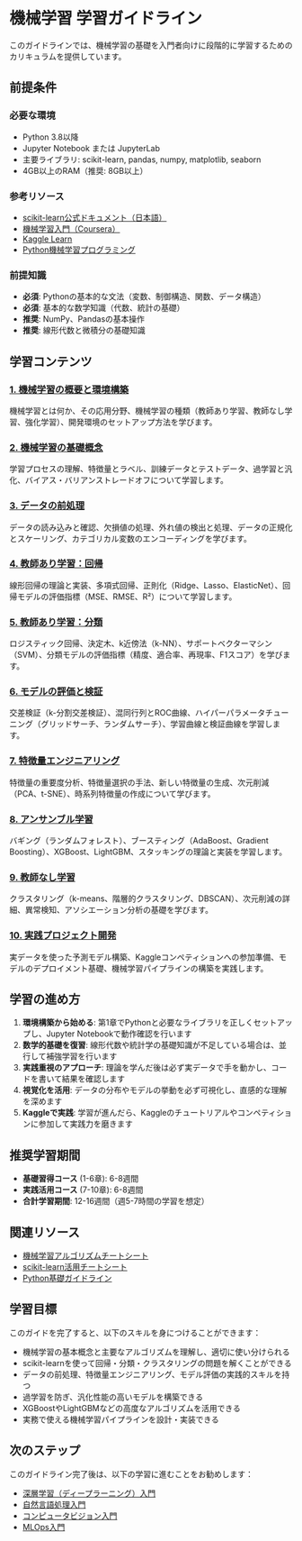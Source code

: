 # 機械学習 学習ガイドライン

このガイドラインでは、機械学習の基礎を入門者向けに段階的に学習するためのカリキュラムを提供しています。

## 前提条件
### 必要な環境
- Python 3.8以降
- Jupyter Notebook または JupyterLab
- 主要ライブラリ: scikit-learn, pandas, numpy, matplotlib, seaborn
- 4GB以上のRAM（推奨: 8GB以上）

### 参考リソース
- [scikit-learn公式ドキュメント（日本語）](https://scikit-learn.org/stable/)
- [機械学習入門（Coursera）](https://www.coursera.org/learn/machine-learning)
- [Kaggle Learn](https://www.kaggle.com/learn)
- [Python機械学習プログラミング](https://www.oreilly.co.jp/)

### 前提知識
- **必須**: Pythonの基本的な文法（変数、制御構造、関数、データ構造）
- **必須**: 基本的な数学知識（代数、統計の基礎）
- **推奨**: NumPy、Pandasの基本操作
- **推奨**: 線形代数と微積分の基礎知識

## 学習コンテンツ
### [1. 機械学習の概要と環境構築](https://fcircle-biz.github.io/tech_docs/guide/data-ai-category/data-ai/machine-learning/machine-learning-learning-material-1.html)
機械学習とは何か、その応用分野、機械学習の種類（教師あり学習、教師なし学習、強化学習）、開発環境のセットアップ方法を学びます。

### [2. 機械学習の基礎概念](https://fcircle-biz.github.io/tech_docs/guide/data-ai-category/data-ai/machine-learning/machine-learning-learning-material-2.html)
学習プロセスの理解、特徴量とラベル、訓練データとテストデータ、過学習と汎化、バイアス・バリアンストレードオフについて学習します。

### [3. データの前処理](https://fcircle-biz.github.io/tech_docs/guide/data-ai-category/data-ai/machine-learning/machine-learning-learning-material-3.html)
データの読み込みと確認、欠損値の処理、外れ値の検出と処理、データの正規化とスケーリング、カテゴリカル変数のエンコーディングを学びます。

### [4. 教師あり学習：回帰](https://fcircle-biz.github.io/tech_docs/guide/data-ai-category/data-ai/machine-learning/machine-learning-learning-material-4.html)
線形回帰の理論と実装、多項式回帰、正則化（Ridge、Lasso、ElasticNet）、回帰モデルの評価指標（MSE、RMSE、R²）について学習します。

### [5. 教師あり学習：分類](https://fcircle-biz.github.io/tech_docs/guide/data-ai-category/data-ai/machine-learning/machine-learning-learning-material-5.html)
ロジスティック回帰、決定木、k近傍法（k-NN）、サポートベクターマシン（SVM）、分類モデルの評価指標（精度、適合率、再現率、F1スコア）を学びます。

### [6. モデルの評価と検証](https://fcircle-biz.github.io/tech_docs/guide/data-ai-category/data-ai/machine-learning/machine-learning-learning-material-6.html)
交差検証（k-分割交差検証）、混同行列とROC曲線、ハイパーパラメータチューニング（グリッドサーチ、ランダムサーチ）、学習曲線と検証曲線を学習します。

### [7. 特徴量エンジニアリング](https://fcircle-biz.github.io/tech_docs/guide/data-ai-category/data-ai/machine-learning/machine-learning-learning-material-7.html)
特徴量の重要度分析、特徴量選択の手法、新しい特徴量の生成、次元削減（PCA、t-SNE）、時系列特徴量の作成について学びます。

### [8. アンサンブル学習](https://fcircle-biz.github.io/tech_docs/guide/data-ai-category/data-ai/machine-learning/machine-learning-learning-material-8.html)
バギング（ランダムフォレスト）、ブースティング（AdaBoost、Gradient Boosting）、XGBoost、LightGBM、スタッキングの理論と実装を学習します。

### [9. 教師なし学習](https://fcircle-biz.github.io/tech_docs/guide/data-ai-category/data-ai/machine-learning/machine-learning-learning-material-9.html)
クラスタリング（k-means、階層的クラスタリング、DBSCAN）、次元削減の詳細、異常検知、アソシエーション分析の基礎を学びます。

### [10. 実践プロジェクト開発](https://fcircle-biz.github.io/tech_docs/guide/data-ai-category/data-ai/machine-learning/machine-learning-learning-material-10.html)
実データを使った予測モデル構築、Kaggleコンペティションへの参加準備、モデルのデプロイメント基礎、機械学習パイプラインの構築を実践します。

## 学習の進め方
1. **環境構築から始める**: 第1章でPythonと必要なライブラリを正しくセットアップし、Jupyter Notebookで動作確認を行います
2. **数学的基礎を復習**: 線形代数や統計学の基礎知識が不足している場合は、並行して補強学習を行います
3. **実践重視のアプローチ**: 理論を学んだ後は必ず実データで手を動かし、コードを書いて結果を確認します
4. **視覚化を活用**: データの分布やモデルの挙動を必ず可視化し、直感的な理解を深めます
5. **Kaggleで実践**: 学習が進んだら、Kaggleのチュートリアルやコンペティションに参加して実践力を磨きます

## 推奨学習期間
- **基礎習得コース** (1-6章): 6-8週間
- **実践活用コース** (7-10章): 6-8週間
- **合計学習期間**: 12-16週間（週5-7時間の学習を想定）

## 関連リソース
- [機械学習アルゴリズムチートシート](https://fcircle-biz.github.io/tech_docs/cheatsheet/machine-learning/ml-algorithms-cheatsheet.html)
- [scikit-learn活用チートシート](https://fcircle-biz.github.io/tech_docs/cheatsheet/machine-learning/scikit-learn-cheatsheet.html)
- [Python基礎ガイドライン](https://fcircle-biz.github.io/tech_docs/guide/python-ecosystem/python/README.html)

## 学習目標
このガイドを完了すると、以下のスキルを身につけることができます：
- 機械学習の基本概念と主要なアルゴリズムを理解し、適切に使い分けられる
- scikit-learnを使って回帰・分類・クラスタリングの問題を解くことができる
- データの前処理、特徴量エンジニアリング、モデル評価の実践的スキルを持つ
- 過学習を防ぎ、汎化性能の高いモデルを構築できる
- XGBoostやLightGBMなどの高度なアルゴリズムを活用できる
- 実務で使える機械学習パイプラインを設計・実装できる

## 次のステップ
このガイドライン完了後は、以下の学習に進むことをお勧めします：
- [深層学習（ディープラーニング）入門](https://fcircle-biz.github.io/tech_docs/guide/data-ai-category/data-ai/deep-learning/README.html)
- [自然言語処理入門](https://fcircle-biz.github.io/tech_docs/guide/data-ai-category/data-ai/nlp/README.html)
- [コンピュータビジョン入門](https://fcircle-biz.github.io/tech_docs/guide/data-ai-category/data-ai/computer-vision/README.html)
- [MLOps入門](https://fcircle-biz.github.io/tech_docs/guide/data-ai-category/data-ai/mlops/README.html)
